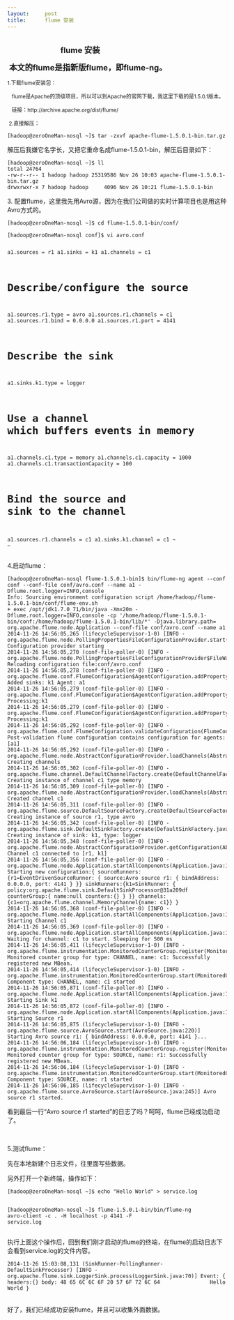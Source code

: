 ```yaml
---
layout:     post
title:      flume 安装
---
```

<div id="article_content" class="article_content clearfix csdn-tracking-statistics" data-pid="blog" data-mod="popu_307" data-dsm="post">
								            <link rel="stylesheet" href="https://csdnimg.cn/release/phoenix/template/css/ck_htmledit_views-f76675cdea.css">
						<div class="htmledit_views" id="content_views">
                
<p>                                                                                                                                                               <span style="font-size:18px;"><strong>flume 安装</strong></span></p>
<p><span style="font-size:18px;"><strong> 本文的flume是指新版flume，即flume-ng。<br></strong></span></p>
<p><span style="font-size:18px;"><span style="font-size:12px;">1.下载flume安装包：</span></span></p>
<p><span style="font-size:18px;"><span style="font-size:12px;">   flume是Apache的顶级项目，所以可以到Apache的官网下载，我这里下载的是1.5.0.1版本。</span></span></p>
<p><span style="font-size:18px;"><span style="font-size:12px;"><span style="font-size:18px;"><span style="font-size:12px;">   链接：</span><strong><span style="font-size:12px;"></span></strong><span style="font-size:12px;">http://archive.apache.org/dist/flume/</span></span></span></span></p>
<p><span style="font-size:18px;"><span style="font-size:12px;"><span style="font-size:18px;"><span style="font-size:12px;"> 2.直接解压：</span></span></span></span></p>
<p><span style="font-size:18px;"><span style="font-size:12px;"><span style="font-size:18px;"><span style="font-size:12px;"></span></span></span></span></p>
<pre><code class="language-html">[hadoop@zeroOneMan-nosql ~]$ tar -zxvf apache-flume-1.5.0.1-bin.tar.gz
</code></pre><span style="font-size:18px;"></span>
<p></p>
<p>解压后我嫌它名字长，又把它重命名成flume-1.5.0.1-bin，解压后目录如下<span style="font-size:18px;"></span>：</p>
<p></p>
<pre><code class="language-html">[hadoop@zeroOneMan-nosql ~]$ ll
total 24764
-rw-r--r-- 1 hadoop hadoop 25319586 Nov 26 10:03 apache-flume-1.5.0.1-bin.tar.gz
drwxrwxr-x 7 hadoop hadoop     4096 Nov 26 10:21 flume-1.5.0.1-bin</code></pre>
<p></p>
<p>3. 配置flume，这里我先用Avro源，因为在我们公司做的实时计算项目也是用这种Avro方式的。</p>
<p></p>
<pre><code class="language-html">[hadoop@zeroOneMan-nosql ~]$ cd flume-1.5.0.1-bin/conf/</code></pre>
<p></p>
<p></p>
<pre><code class="language-html">[hadoop@zeroOneMan-nosql conf]$ vi avro.conf 

a1.sources = r1
a1.sinks = k1
a1.channels = c1

# Describe/configure the source
a1.sources.r1.type = avro
a1.sources.r1.channels = c1
a1.sources.r1.bind = 0.0.0.0
a1.sources.r1.port = 4141

# Describe the sink
a1.sinks.k1.type = logger

# Use a channel which buffers events in memory
a1.channels.c1.type = memory
a1.channels.c1.capacity = 1000
a1.channels.c1.transactionCapacity = 100

# Bind the source and sink to the channel
a1.sources.r1.channels = c1
a1.sinks.k1.channel = c1
~
~</code></pre>4.启动flume：
<p></p>
<p></p>
<pre><code class="language-html">[hadoop@zeroOneMan-nosql flume-1.5.0.1-bin]$ bin/flume-ng agent --conf conf --conf-file conf/avro.conf --name a1 -Dflume.root.logger=INFO,console
Info: Sourcing environment configuration script /home/hadoop/flume-1.5.0.1-bin/conf/flume-env.sh
+ exec /opt/jdk1.7.0_71/bin/java -Xmx20m -Dflume.root.logger=INFO,console -cp '/home/hadoop/flume-1.5.0.1-bin/conf:/home/hadoop/flume-1.5.0.1-bin/lib/*' -Djava.library.path= org.apache.flume.node.Application --conf-file conf/avro.conf --name a1
2014-11-26 14:56:05,265 (lifecycleSupervisor-1-0) [INFO - org.apache.flume.node.PollingPropertiesFileConfigurationProvider.start(PollingPropertiesFileConfigurationProvider.java:61)] Configuration provider starting
2014-11-26 14:56:05,270 (conf-file-poller-0) [INFO - org.apache.flume.node.PollingPropertiesFileConfigurationProvider$FileWatcherRunnable.run(PollingPropertiesFileConfigurationProvider.java:133)] Reloading configuration file:conf/avro.conf
2014-11-26 14:56:05,278 (conf-file-poller-0) [INFO - org.apache.flume.conf.FlumeConfiguration$AgentConfiguration.addProperty(FlumeConfiguration.java:930)] Added sinks: k1 Agent: a1
2014-11-26 14:56:05,279 (conf-file-poller-0) [INFO - org.apache.flume.conf.FlumeConfiguration$AgentConfiguration.addProperty(FlumeConfiguration.java:1016)] Processing:k1
2014-11-26 14:56:05,279 (conf-file-poller-0) [INFO - org.apache.flume.conf.FlumeConfiguration$AgentConfiguration.addProperty(FlumeConfiguration.java:1016)] Processing:k1
2014-11-26 14:56:05,292 (conf-file-poller-0) [INFO - org.apache.flume.conf.FlumeConfiguration.validateConfiguration(FlumeConfiguration.java:140)] Post-validation flume configuration contains configuration for agents: [a1]
2014-11-26 14:56:05,292 (conf-file-poller-0) [INFO - org.apache.flume.node.AbstractConfigurationProvider.loadChannels(AbstractConfigurationProvider.java:150)] Creating channels
2014-11-26 14:56:05,302 (conf-file-poller-0) [INFO - org.apache.flume.channel.DefaultChannelFactory.create(DefaultChannelFactory.java:40)] Creating instance of channel c1 type memory
2014-11-26 14:56:05,309 (conf-file-poller-0) [INFO - org.apache.flume.node.AbstractConfigurationProvider.loadChannels(AbstractConfigurationProvider.java:205)] Created channel c1
2014-11-26 14:56:05,311 (conf-file-poller-0) [INFO - org.apache.flume.source.DefaultSourceFactory.create(DefaultSourceFactory.java:39)] Creating instance of source r1, type avro
2014-11-26 14:56:05,342 (conf-file-poller-0) [INFO - org.apache.flume.sink.DefaultSinkFactory.create(DefaultSinkFactory.java:40)] Creating instance of sink: k1, type: logger
2014-11-26 14:56:05,348 (conf-file-poller-0) [INFO - org.apache.flume.node.AbstractConfigurationProvider.getConfiguration(AbstractConfigurationProvider.java:119)] Channel c1 connected to [r1, k1]
2014-11-26 14:56:05,356 (conf-file-poller-0) [INFO - org.apache.flume.node.Application.startAllComponents(Application.java:138)] Starting new configuration:{ sourceRunners:{r1=EventDrivenSourceRunner: { source:Avro source r1: { bindAddress: 0.0.0.0, port: 4141 } }} sinkRunners:{k1=SinkRunner: { policy:org.apache.flume.sink.DefaultSinkProcessor@31a209df counterGroup:{ name:null counters:{} } }} channels:{c1=org.apache.flume.channel.MemoryChannel{name: c1}} }
2014-11-26 14:56:05,368 (conf-file-poller-0) [INFO - org.apache.flume.node.Application.startAllComponents(Application.java:145)] Starting Channel c1
2014-11-26 14:56:05,369 (conf-file-poller-0) [INFO - org.apache.flume.node.Application.startAllComponents(Application.java:160)] Waiting for channel: c1 to start. Sleeping for 500 ms
2014-11-26 14:56:05,411 (lifecycleSupervisor-1-0) [INFO - org.apache.flume.instrumentation.MonitoredCounterGroup.register(MonitoredCounterGroup.java:119)] Monitored counter group for type: CHANNEL, name: c1: Successfully registered new MBean.
2014-11-26 14:56:05,414 (lifecycleSupervisor-1-0) [INFO - org.apache.flume.instrumentation.MonitoredCounterGroup.start(MonitoredCounterGroup.java:95)] Component type: CHANNEL, name: c1 started
2014-11-26 14:56:05,871 (conf-file-poller-0) [INFO - org.apache.flume.node.Application.startAllComponents(Application.java:173)] Starting Sink k1
2014-11-26 14:56:05,872 (conf-file-poller-0) [INFO - org.apache.flume.node.Application.startAllComponents(Application.java:184)] Starting Source r1
2014-11-26 14:56:05,875 (lifecycleSupervisor-1-0) [INFO - org.apache.flume.source.AvroSource.start(AvroSource.java:220)] Starting Avro source r1: { bindAddress: 0.0.0.0, port: 4141 }...
2014-11-26 14:56:06,184 (lifecycleSupervisor-1-0) [INFO - org.apache.flume.instrumentation.MonitoredCounterGroup.register(MonitoredCounterGroup.java:119)] Monitored counter group for type: SOURCE, name: r1: Successfully registered new MBean.
2014-11-26 14:56:06,184 (lifecycleSupervisor-1-0) [INFO - org.apache.flume.instrumentation.MonitoredCounterGroup.start(MonitoredCounterGroup.java:95)] Component type: SOURCE, name: r1 started
2014-11-26 14:56:06,185 (lifecycleSupervisor-1-0) [INFO - org.apache.flume.source.AvroSource.start(AvroSource.java:245)] Avro source r1 started.
</code></pre>看到最后一行“Avro source r1 started”的日志了吗？呵呵，flume已经成功启动了。
<p></p>
<p><br></p>
<p>5.测试flume：</p>
<p>先在本地新建个日志文件，往里面写些数据。</p>
<p>另外打开一个新终端，操作如下：<br></p>
<p></p>
<pre><code class="language-html">[hadoop@zeroOneMan-nosql ~]$ echo "Hello World" &gt; service.log


[hadoop@zeroOneMan-nosql ~]$ flume-1.5.0.1-bin/bin/flume-ng avro-client -c . -H localhost -p 4141 -F service.log</code></pre>执行上面这个操作后，回到我们刚才启动的flume的终端，在flume的启动日志下会看到service.log的文件内容。
<p></p>
<p></p>
<pre><code class="language-html">2014-11-26 15:03:08,131 (SinkRunner-PollingRunner-DefaultSinkProcessor) [INFO - org.apache.flume.sink.LoggerSink.process(LoggerSink.java:70)] Event: { headers:{} body: 48 65 6C 6C 6F 20 57 6F 72 6C 64                Hello World }
</code></pre><br>
好了，我们已经成功安装flume，并且可以收集外面数据。<br><p></p>
            </div>
                </div>